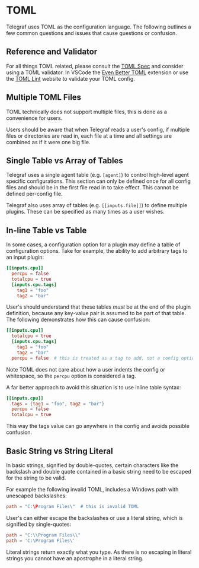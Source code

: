 # TOML

Telegraf uses TOML as the configuration language. The following outlines a few
common questions and issues that cause questions or confusion.

## Reference and Validator

For all things TOML related, please consult the [TOML Spec][] and consider
using a TOML validator. In VSCode the [Even Better TOML][] extension or use the
[TOML Lint][] website to validate your TOML config.

[TOML Spec]: https://toml.io/en/v1.0.0
[Even Better TOML]: https://marketplace.visualstudio.com/items?itemName=tamasfe.even-better-toml
[TOML Lint]: https://www.toml-lint.com/

## Multiple TOML Files

TOML technically does not support multiple files, this is done as a convenience for
users.

Users should be aware that when Telegraf reads a user's config, if multiple
files or directories are read in, each file at a time and all
settings are combined as if it were one big file.

## Single Table vs Array of Tables

Telegraf uses a single agent table (e.g. `[agent]`) to control high-level agent
specific configurations. This section can only be defined once for all config
files and should be in the first file read in to take effect. This cannot be
defined per-config file.

Telegraf also uses array of tables (e.g. `[[inputs.file]]`) to define multiple
plugins. These can be specified as many times as a user wishes.

## In-line Table vs Table

In some cases, a configuration option for a plugin may define a table of
configuration options. Take for example, the ability to add arbitrary tags to
an input plugin:

```toml
[[inputs.cpu]]
  percpu = false
  totalcpu = true
  [inputs.cpu.tags]
    tag1 = "foo"
    tag2 = "bar"
```

User's should understand that these tables *must* be at the end of the plugin
definition, because any key-value pair is assumed to be part of that table. The
following demonstrates how this can cause confusion:

```toml
[[inputs.cpu]]
  totalcpu = true
  [inputs.cpu.tags]
    tag1 = "foo"
    tag2 = "bar"
  percpu = false  # this is treated as a tag to add, not a config option
```

Note TOML does not care about how a user indents the config or whitespace, so
the `percpu` option is considered a tag.

A far better approach to avoid this situation is to use inline table syntax:

```toml
[[inputs.cpu]]
  tags = {tag1 = "foo", tag2 = "bar"}
  percpu = false
  totalcpu = true
```

This way the tags value can go anywhere in the config and avoids possible
confusion.

## Basic String vs String Literal

In basic strings, signified by double-quotes, certain characters like the
backslash and double quote contained in a basic string need to be escaped for
the string to be valid.

For example the following invalid TOML, includes a Windows path with
unescaped backslashes:

```toml
path = "C:\Program Files\"  # this is invalid TOML
```

User's can either escape the backslashes or use a literal string, which is
signified by single-quotes:

```toml
path = "C:\\Program Files\\"
path = 'C:\Program Files\'
```

Literal strings return exactly what you type. As there is no escaping in literal
strings you cannot have an apostrophe in a literal string.
